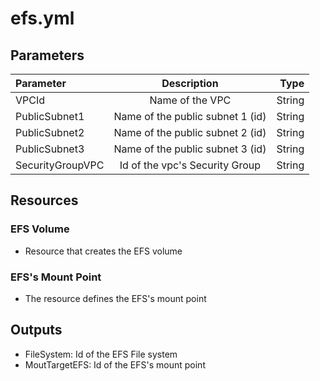 # efs.yml

## Parameters
| Parameter      | Description | Type    |
| :---        |    :----:   |          ---: |
| VPCId     | Name of the VPC     |   String |
| PublicSubnet1     | Name of the public subnet 1 (id)    |   String |
| PublicSubnet2     | Name of the public subnet 2 (id)     |   String |
| PublicSubnet3     | Name of the public subnet 3 (id)    |   String |
| SecurityGroupVPC     | Id of the vpc's Security Group    |   String |

## Resources
### EFS Volume
* Resource that creates the EFS volume

### EFS's Mount Point
* The resource defines the EFS's mount point

## Outputs
* FileSystem: Id of the EFS File system
* MoutTargetEFS: Id of the EFS's mount point